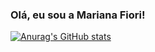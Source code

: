 ### Olá, eu sou a Mariana Fiori!

[![Anurag's GitHub stats](https://github-readme-stats.vercel.app/api?username=marianagfiori&count_private=true&theme=midnight-purple)](https://github.com/anuraghazra/github-readme-stats)
